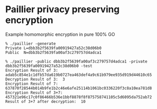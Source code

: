 # Paillier privacy preserving encryption
Example homomorphic encryption in pure 100% GO
```
% ./paillier -generate
Private L=dbb3b2f5639fa00919427a52c38d06b0
Public  N=dbb3b2f5639fa00af3c279757d4adca1
```

```
% ./paillier -public dbb3b2f5639fa00af3c279757d4adca1 -private dbb3b2f5639fa00919427a52c38d06b0 -test
Encryption Result of 3:  adab5c854e1c1dfb57da619b0727ea463def4a9c61b979ee935d919d44610c65
Decryption Result of 3:  3
Encryption Result of 7:  637870f28544b014b9fe1b2c46e6afe25114b1061bc0336220f3c8a10ea781d8
Encryption Result of 3+7:  457321e96c17c0f86466b536e1bbf8878f8f875758741105c5d6095da752ab72
Result of 3+7 after decryption:  10
```